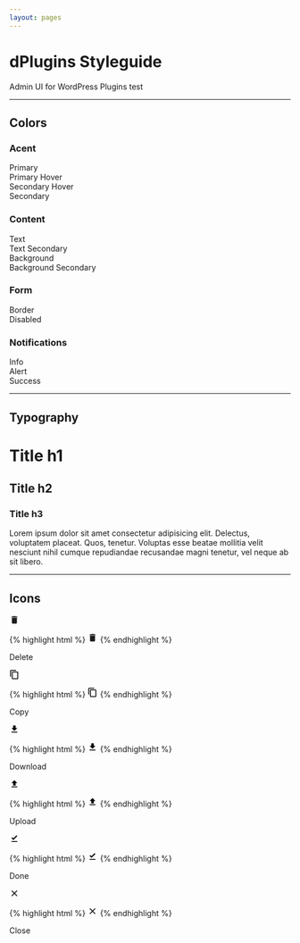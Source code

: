 ```yaml
---
layout: pages
---
```



# dPlugins Styleguide
Admin UI for WordPress Plugins
test

***

## Colors

<div class="colors">
  <h3>Acent</h3>

  <div class="color-wrap">
    <div class="colorbox pri"></div>
    Primary
  </div>

  <div class="color-wrap">
    <div class="colorbox pri_h"></div>
    Primary Hover
  </div>  

  <div class="color-wrap">
    <div class="colorbox sec"></div>
    Secondary Hover
  </div>

  <div class="color-wrap">
    <div class="colorbox sec_h"></div>
    Secondary
  </div>

  <h3>Content</h3>

  <div class="color-wrap">
    <div class="colorbox text"></div>
    Text
  </div>
  
  <div class="color-wrap">
    <div class="colorbox text_sec"></div>
    Text Secondary
  </div>
  
  <div class="color-wrap">
    <div class="colorbox bg"></div>
    Background
  </div>
  
  <div class="color-wrap">
    <div class="colorbox bg_sec"></div>
    Background Secondary
  </div>


  <h3>Form</h3>
    
  <div class="color-wrap">
    <div class="colorbox border"></div>
    Border
  </div>

  <div class="color-wrap">
    <div class="colorbox disabled"></div>
    Disabled
  </div>
  
  <h3>Notifications</h3>
    
  <div class="color-wrap">
    <div class="colorbox info"></div>
    Info
  </div>

  <div class="color-wrap">
    <div class="colorbox alert"></div>
    Alert
  </div>

  <div class="color-wrap">
    <div class="colorbox success"></div>
    Success
  </div>

</div>

***

## Typography



# Title h1
## Title h2
### Title h3

Lorem ipsum dolor sit amet consectetur adipisicing elit. Delectus, voluptatem placeat. Quos, tenetur. Voluptas esse beatae mollitia velit nesciunt nihil cumque repudiandae recusandae magni tenetur, vel neque ab sit libero.

***  

## Icons

<div class="icon-wrap">
  <svg height="18px" viewBox="0 0 24 24" width="18px" fill="currentColor"><path d="M0 0h24v24H0z" fill="none"/><path d="M6 19c0 1.1.9 2 2 2h8c1.1 0 2-.9 2-2V7H6v12zM19 4h-3.5l-1-1h-5l-1 1H5v2h14V4z"/></svg>

  {% highlight html %}
  <svg height="18px" viewBox="0 0 24 24" width="18px" fill="currentColor"><path d="M0 0h24v24H0z" fill="none"/><path d="M6 19c0 1.1.9 2 2 2h8c1.1 0 2-.9 2-2V7H6v12zM19 4h-3.5l-1-1h-5l-1 1H5v2h14V4z"/></svg>
  {% endhighlight %}

  Delete
</div>

<div class="icon-wrap">
  <svg xmlns="http://www.w3.org/2000/svg" height="18px" viewBox="0 0 24 24" width="18px" fill="#000000"><path d="M0 0h24v24H0z" fill="none"/><path d="M16 1H4c-1.1 0-2 .9-2 2v14h2V3h12V1zm3 4H8c-1.1 0-2 .9-2 2v14c0 1.1.9 2 2 2h11c1.1 0 2-.9 2-2V7c0-1.1-.9-2-2-2zm0 16H8V7h11v14z"/></svg>

  {% highlight html %}
  <svg xmlns="http://www.w3.org/2000/svg" height="18px" viewBox="0 0 24 24" width="18px" fill="#000000"><path d="M0 0h24v24H0z" fill="none"/><path d="M16 1H4c-1.1 0-2 .9-2 2v14h2V3h12V1zm3 4H8c-1.1 0-2 .9-2 2v14c0 1.1.9 2 2 2h11c1.1 0 2-.9 2-2V7c0-1.1-.9-2-2-2zm0 16H8V7h11v14z"/></svg>
  {% endhighlight %}

  Copy
</div>

<div class="icon-wrap">
  <svg xmlns="http://www.w3.org/2000/svg" height="18px" viewBox="0 0 24 24" width="18px" fill="#000000"><path d="M0 0h24v24H0z" fill="none"/><path d="M19 9h-4V3H9v6H5l7 7 7-7zM5 18v2h14v-2H5z"/></svg>

  {% highlight html %}
  <svg xmlns="http://www.w3.org/2000/svg" height="18px" viewBox="0 0 24 24" width="18px" fill="#000000"><path d="M0 0h24v24H0z" fill="none"/><path d="M19 9h-4V3H9v6H5l7 7 7-7zM5 18v2h14v-2H5z"/></svg>
  {% endhighlight %}

  Download
</div>

<div class="icon-wrap">
  <svg xmlns="http://www.w3.org/2000/svg" height="18px" viewBox="0 0 24 24" width="18px" fill="#000000"><path d="M0 0h24v24H0z" fill="none"/><path d="M9 16h6v-6h4l-7-7-7 7h4zm-4 2h14v2H5z"/></svg>

  {% highlight html %}
  <svg xmlns="http://www.w3.org/2000/svg" height="18px" viewBox="0 0 24 24" width="18px" fill="#000000"><path d="M0 0h24v24H0z" fill="none"/><path d="M9 16h6v-6h4l-7-7-7 7h4zm-4 2h14v2H5z"/></svg>
  {% endhighlight %}

  Upload
</div>


<div class="icon-wrap">
  <svg xmlns="http://www.w3.org/2000/svg" height="18px" viewBox="0 0 24 24" width="18px" fill="#000000"><path d="M0 0h24v24H0V0z" fill="none"/><path d="M5 18h14v2H5v-2zm4.6-2.7L5 10.7l2-1.9 2.6 2.6L17 4l2 2-9.4 9.3z"/></svg>

  {% highlight html %}
  <svg xmlns="http://www.w3.org/2000/svg" height="18px" viewBox="0 0 24 24" width="18px" fill="#000000"><path d="M0 0h24v24H0V0z" fill="none"/><path d="M5 18h14v2H5v-2zm4.6-2.7L5 10.7l2-1.9 2.6 2.6L17 4l2 2-9.4 9.3z"/></svg>
  {% endhighlight %}

  Done
</div>

<div class="icon-wrap">
  <svg xmlns="http://www.w3.org/2000/svg" height="18px" viewBox="0 0 24 24" width="18px" fill="#000000"><path d="M0 0h24v24H0z" fill="none"/><path d="M19 6.41L17.59 5 12 10.59 6.41 5 5 6.41 10.59 12 5 17.59 6.41 19 12 13.41 17.59 19 19 17.59 13.41 12z"/></svg>

  {% highlight html %}
  <svg xmlns="http://www.w3.org/2000/svg" height="18px" viewBox="0 0 24 24" width="18px" fill="#000000"><path d="M0 0h24v24H0z" fill="none"/><path d="M19 6.41L17.59 5 12 10.59 6.41 5 5 6.41 10.59 12 5 17.59 6.41 19 12 13.41 17.59 19 19 17.59 13.41 12z"/></svg>
  {% endhighlight %}

  Close
</div>

